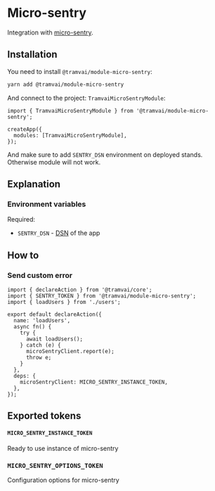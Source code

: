 # Micro-sentry

Integration with [micro-sentry](https://github.com/taiga-family/micro-sentry).

## Installation

You need to install `@tramvai/module-micro-sentry`:

```bash
yarn add @tramvai/module-micro-sentry
```

And connect to the project: `TramvaiMicroSentryModule`:

```tsx
import { TramvaiMicroSentryModule } from '@tramvai/module-micro-sentry';

createApp({
  modules: [TramvaiMicroSentryModule],
});
```

And make sure to add `SENTRY_DSN` environment on deployed stands. Otherwise module will not work.

## Explanation

### Environment variables

Required:

- `SENTRY_DSN` - [DSN](https://docs.sentry.io/product/sentry-basics/dsn-explainer/) of the app

## How to

### Send custom error

```tsx
import { declareAction } from '@tramvai/core';
import { SENTRY_TOKEN } from '@tramvai/module-micro-sentry';
import { loadUsers } from './users';

export default declareAction({
  name: 'loadUsers',
  async fn() {
    try {
      await loadUsers();
    } catch (e) {
      microSentryClient.report(e);
      throw e;
    }
  },
  deps: {
    microSentryClient: MICRO_SENTRY_INSTANCE_TOKEN,
  },
});
```

## Exported tokens

#### `MICRO_SENTRY_INSTANCE_TOKEN`

Ready to use instance of micro-sentry

### `MICRO_SENTRY_OPTIONS_TOKEN`

Configuration options for micro-sentry
